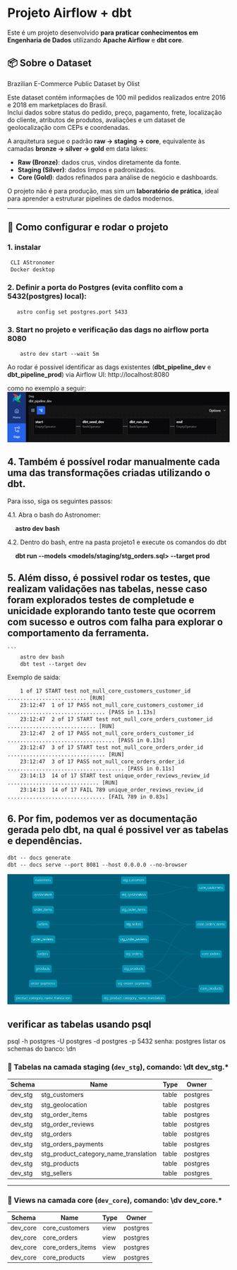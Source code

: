 # Projeto Airflow + dbt

Este é um projeto desenvolvido **para praticar conhecimentos em Engenharia de Dados** utilizando **Apache Airflow** e **dbt core**.

## 📦 Sobre o Dataset

Brazilian E-Commerce Public Dataset by Olist  

Este dataset contém informações de 100 mil pedidos realizados entre 2016 e 2018 em marketplaces do Brasil.  
Inclui dados sobre status do pedido, preço, pagamento, frete, localização do cliente, atributos de produtos, avaliações e um dataset de geolocalização com CEPs e coordenadas.   


A arquitetura segue o padrão **raw → staging → core**, equivalente às camadas **bronze → silver → gold** em data lakes:  

- **Raw (Bronze)**: dados crus, vindos diretamente da fonte.  
- **Staging (Silver)**: dados limpos e padronizados.  
- **Core (Gold)**: dados refinados para análise de negócio e dashboards.  

O projeto não é para produção, mas sim um **laboratório de prática**, ideal para aprender a estruturar pipelines de dados modernos.

---

## 🚀 Como configurar e rodar o projeto


### 1. instalar
     CLI AStronomer
     Docker desktop
### 2. Definir a porta do Postgres (evita conflito com a 5432(postgres) local):  
   
       astro config set postgres.port 5433
            

### 3. Start no projeto e  verificação das dags no airflow porta 8080

        astro dev start --wait 5m
            
Ao rodar é possivel identificar as dags existentes (**dbt_pipeline_dev** e  **dbt_pipeline_prod**) via Airflow UI: http://localhost:8080

   como no exemplo a seguir:
   ![alt text](image.png)
 
## 4. Também é possível rodar manualmente cada uma das transformações criadas utilizando o **dbt**.  
   Para isso, siga os seguintes passos:

4.1. Abra o bash do Astronomer:
   
   &emsp; **astro dev bash**

4.2. Dentro do bash, entre na pasta projeto1 e execute os comandos do dbt
   
&emsp; **dbt run --models <models/staging/stg_orders.sql> --target prod**

## 5. Além disso, é possivel rodar os testes, que realizam validações nas tabelas, nesse caso foram explorados testes de completude e unicidade explorando tanto teste que ocorrem com sucesso e outros com falha para explorar o comportamento da ferramenta. 
    ``` 
        astro dev bash
        dbt test --target dev

Exemplo de saida:

        1 of 17 START test not_null_core_customers_customer_id ......................... [RUN]
        23:12:47  1 of 17 PASS not_null_core_customers_customer_id ............................... [PASS in 1.13s]
        23:12:47  2 of 17 START test not_null_core_orders_customer_id ............................ [RUN]
        23:12:47  2 of 17 PASS not_null_core_orders_customer_id .................................. [PASS in 0.13s]
        23:12:47  3 of 17 START test not_null_core_orders_order_id ............................... [RUN]
        23:12:47  3 of 17 PASS not_null_core_orders_order_id ..................................... [PASS in 0.11s]
        23:14:13  14 of 17 START test unique_order_reviews_review_id ............................. [RUN]
        23:14:13  14 of 17 FAIL 789 unique_order_reviews_review_id ............................... [FAIL 789 in 0.83s]

## 6. Por fim, podemos ver as documentação gerada pelo dbt, na qual é possivel ver as tabelas e dependências.
    dbt -- docs generate
    dbt -- docs serve --port 8081 --host 0.0.0.0 --no-browser

![alt text](image-1.png)

##  verificar as tabelas usando psql
psql -h postgres -U postgres -d postgres -p 5432
senha: postgres
listar os schemas do banco: \dn 


### 📂 Tabelas na camada **staging** (`dev_stg`), comando: \dt dev_stg.*

| Schema  | Name                                  | Type  | Owner    |
|---------|---------------------------------------|-------|----------|
| dev_stg | stg_customers                         | table | postgres |
| dev_stg | stg_geolocation                       | table | postgres |
| dev_stg | stg_order_items                       | table | postgres |
| dev_stg | stg_order_reviews                     | table | postgres |
| dev_stg | stg_orders                            | table | postgres |
| dev_stg | stg_orders_payments                   | table | postgres |
| dev_stg | stg_product_category_name_translation | table | postgres |
| dev_stg | stg_products                          | table | postgres |
| dev_stg | stg_sellers                           | table | postgres |

---
### 📂 Views na camada **core** (`dev_core`), comando: \dv dev_core.*

| Schema   | Name              | Type | Owner    |
|----------|------------------|------|----------|
| dev_core | core_customers    | view | postgres |
| dev_core | core_orders       | view | postgres |
| dev_core | core_orders_items | view | postgres |
| dev_core | core_products     | view | postgres |
